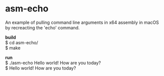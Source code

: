 # asm-echo
An example of pulling command line arguments in x64 assembly in macOS by recreacting the 'echo' command.

**build**  
$ cd asm-echo/  
$ make

**run**  
$ ./asm-echo Hello world! How are you today?  
$ Hello world! How are you today?  
